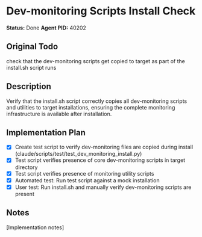 # Dev-monitoring Scripts Install Check
**Status:** Done
**Agent PID:** 40202

## Original Todo
check that the dev-monitoring scripts get copied to target as part of the install.sh script runs

## Description
Verify that the install.sh script correctly copies all dev-monitoring scripts and utilities to target installations, ensuring the complete monitoring infrastructure is available after installation.

## Implementation Plan
- [x] Create test script to verify dev-monitoring files are copied during install (claude/scripts/test/test_dev_monitoring_install.py)
- [x] Test script verifies presence of core dev-monitoring scripts in target directory
- [x] Test script verifies presence of monitoring utility scripts  
- [x] Automated test: Run test script against a mock installation
- [x] User test: Run install.sh and manually verify dev-monitoring scripts are present

## Notes
[Implementation notes]